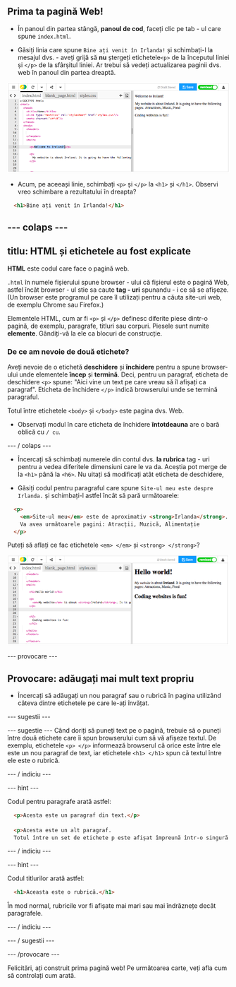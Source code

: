 ## Prima ta pagină Web!

- În panoul din partea stângă, **panoul de cod**, faceți clic pe tab - ul care spune `index.html`.

- Găsiți linia care spune `Bine ați venit în Irlanda!` și schimbați-l la mesajul dvs. - aveți grijă să **nu** ștergeți etichetele`<p>` de la începutul liniei și `</p>` de la sfârșitul liniei. Ar trebui să vedeți actualizarea paginii dvs. web în panoul din partea dreaptă.

![Exemplul paragrafului HTML](images/egFirstHtmlCode.png)

- Acum, pe aceeași linie, schimbați `<p>` și `</p>` la `<h1>` și `</h1>`. Observi vreo schimbare a rezultatului în dreapta?

```html
  <h1>Bine ați venit în Irlanda!</h1>
```

## \--- colaps \---

## titlu: HTML și etichetele au fost explicate

**HTML** este codul care face o pagină web.

`.html` în numele fișierului spune browser - ului că fișierul este o pagină Web, astfel încât browser - ul stie sa caute **tag - uri** spunandu - i ce să se afișeze. (Un browser este programul pe care îl utilizați pentru a căuta site-uri web, de exemplu Chrome sau Firefox.)

Elementele HTML, cum ar fi `<p>` și `</p>` definesc diferite piese dintr-o pagină, de exemplu, paragrafe, titluri sau corpuri. Piesele sunt numite **elemente**. Gândiți-vă la ele ca blocuri de construcție.

### De ce am nevoie de două etichete?

Aveți nevoie de o etichetă **deschidere** și **închidere** pentru a spune browser-ului unde elementele **încep** și **termină**. Deci, pentru un paragraf, eticheta de deschidere `<p>` spune: "Aici vine un text pe care vreau să îl afișați ca paragraf". Eticheta de închidere `</p>` indică browserului unde se termină paragraful.

Totul între etichetele `<body>` și `</body>` este pagina dvs. Web.

- Observați modul în care eticheta de închidere **întotdeauna** are o bară oblică cu `/ cu`.

\--- / colaps \---

- Încercați să schimbați numerele din contul dvs. **la rubrica** tag - uri pentru a vedea diferitele dimensiuni care le va da. Aceștia pot merge de la `<h1>` până la `<h6>`. Nu uitați să modificați atât eticheta de deschidere,

- Găsiți codul pentru paragraful care spune `Site-ul meu este despre Irlanda.` și schimbați-l astfel încât să pară următoarele:

```html
  <p>
    <em>Site-ul meu</em> este de aproximativ <strong>Irlanda</strong>. 
    Va avea următoarele pagini: Atracții, Muzică, Alimentație
  </p>
```

Puteți să aflați ce fac etichetele `<em> </em>` și `<strong> </strong>`?

![Exemplu de etichete HTML](images/egFirstTags.png)

\--- provocare \---

## Provocare: adăugați mai mult text propriu

- Încercați să adăugați un nou paragraf sau o rubrică în pagina utilizând câteva dintre etichetele pe care le-ați învățat.

\--- sugestii \---

\--- sugestie \--- Când doriți să puneți text pe o pagină, trebuie să o puneți între două etichete care îi spun browserului cum să vă afișeze textul. De exemplu, etichetele `<p> </p>` informează browserul că orice este între ele este un nou paragraf de text, iar etichetele `<h1> </h1>` spun că textul între ele este o rubrică.

\--- / indiciu \---

\--- hint \---

Codul pentru paragrafe arată astfel:

```html
  <p>Acesta este un paragraf din text.</p>

  <p>Acesta este un alt paragraf.
  Totul între un set de etichete p este afișat împreună într-o singură linie lungă de pe pagina web.</p>
```

\--- / indiciu \---

\--- hint \---

Codul titlurilor arată astfel:

```html
  <h1>Aceasta este o rubrică.</h1>
```

În mod normal, rubricile vor fi afișate mai mari sau mai îndrăznețe decât paragrafele.

\--- / indiciu \---

\--- / sugestii \---

\--- /provocare \---

Felicitări, ați construit prima pagină web! Pe următoarea carte, veți afla cum să controlați cum arată.
